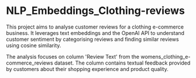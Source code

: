 # NLP_Embeddings_Clothing-reviews

This project aims to analyse customer reviews for a clothing e-commerce business. It leverages text embeddings and the OpenAI API to understand customer sentiment by categorising reviews and finding similar reviews using cosine similarity.  

The analysis focuses on column 'Review Text' from the womens_clothing_e-commerce_reviews dataset. The column contains textual feedback provided by customers about their shopping experience and product quality. 

